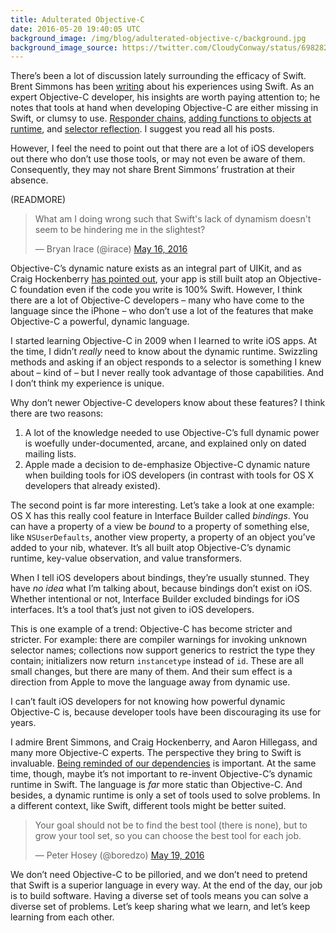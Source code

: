 ```yaml
---
title: Adulterated Objective-C
date: 2016-05-20 19:40:05 UTC
background_image: /img/blog/adulterated-objective-c/background.jpg
background_image_source: https://twitter.com/CloudyConway/status/698282495708676097
---
```


There’s been a lot of discussion lately surrounding the efficacy of Swift. Brent Simmons has been [writing](http://inessential.com/2016/05/18/what_im_doing_with_these_articles) about his experiences using Swift. As an expert Objective-C developer, his insights are worth paying attention to; he notes that tools at hand when developing Objective-C are either missing in Swift, or clumsy to use. [Responder chains](http://inessential.com/2016/05/15/a_hypothetical_responder_chain_written_i), [adding functions to objects at runtime](http://inessential.com/2016/05/18/dynamic_methods), and [selector reflection](http://inessential.com/2016/05/14/the_tension_of_swift). I suggest you read all his posts.

However, I feel the need to point out that there are a lot of iOS developers out there who don’t use those tools, or may not even be aware of them. Consequently, they may not share Brent Simmons’ frustration at their absence.

(READMORE)

<blockquote class="twitter-tweet" data-lang="en"><p lang="en" dir="ltr">What am I doing wrong such that Swift&#39;s lack of dynamism doesn&#39;t seem to be hindering me in the slightest?</p>&mdash; Bryan Irace (@irace) <a href="https://twitter.com/irace/status/732051171498700800">May 16, 2016</a></blockquote> <script async src="//platform.twitter.com/widgets.js" charset="utf-8"></script>

Objective-C’s dynamic nature exists as an integral part of UIKit, and as Craig Hockenberry [has pointed out](http://furbo.org/2016/05/20/adulterated-swift/), your app is still built atop an Objective-C foundation even if the code you write is 100% Swift. However, I think there are a lot of Objective-C developers – many who have come to the language since the iPhone – who don’t use a lot of the features that make Objective-C a powerful, dynamic language. 

I started learning Objective-C in 2009 when I learned to write iOS apps. At the time, I didn’t _really_ need to know about the dynamic runtime. Swizzling methods and asking if an object responds to a selector is something I knew about – kind of – but I never really took advantage of those capabilities. And I don’t think my experience is unique. 

Why don’t newer Objective-C developers know about these features? I think there are two reasons:

1. A lot of the knowledge needed to use Objective-C’s full dynamic power is woefully under-documented, arcane, and explained only on dated mailing lists.
2. Apple made a decision to de-emphasize Objective-C dynamic nature when building tools for iOS developers (in contrast with tools for OS X developers that already existed).

The second point is far more interesting. Let’s take a look at one example: OS X has this really cool feature in Interface Builder called _bindings_. You can have a property of a view be _bound_ to a property of something else, like `NSUserDefaults`, another view property, a property of an object you’ve added to your nib, whatever. It’s all built atop Objective-C’s dynamic runtime, key-value observation, and value transformers.

When I tell iOS developers about bindings, they’re usually stunned. They have _no idea_ what I’m talking about, because bindings don’t exist on iOS. Whether intentional or not, Interface Builder excluded bindings for iOS interfaces. It’s a tool that’s just not given to iOS developers.

This is one example of a trend: Objective-C has become stricter and stricter. For example: there are compiler warnings for invoking unknown selector names; collections now support generics to restrict the type they contain; initializers now return `instancetype` instead of `id`. These are all small changes, but there are many of them. And their sum effect is a direction from Apple to move the language away from dynamic use. 

I can’t fault iOS developers for not knowing how powerful dynamic Objective-C is, because developer tools have been discouraging its use for years.

I admire Brent Simmons, and Craig Hockenberry, and Aaron Hillegass, and many more Objective-C experts. The perspective they bring to Swift is invaluable. [Being reminded of our dependencies](http://artsy.github.io/blog/2015/09/18/Cocoa-Architecture-Dependencies/) is important. At the same time, though, maybe it’s not important to re-invent Objective-C’s dynamic runtime in Swift. The language is _far_ more static than Objective-C. And besides, a dynamic runtime is only a set of tools used to solve problems. In a different context, like Swift, different tools might be better suited.

<blockquote class="twitter-tweet" data-lang="en"><p lang="en" dir="ltr">Your goal should not be to find the best tool (there is none), but to grow your tool set, so you can choose the best tool for each job.</p>&mdash; Peter Hosey (@boredzo) <a href="https://twitter.com/boredzo/status/733159429391011841">May 19, 2016</a></blockquote> <script async src="//platform.twitter.com/widgets.js" charset="utf-8"></script>

We don’t need Objective-C to be pilloried, and we don’t need to pretend that Swift is a superior language in every way. At the end of the day, our job is to build software. Having a diverse set of tools means you can solve a diverse set of problems. Let’s keep sharing what we learn, and let’s keep learning from each other.
